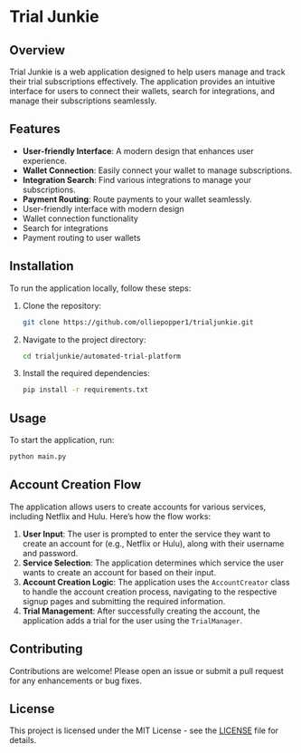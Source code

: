 # Trial Junkie

## Overview
Trial Junkie is a web application designed to help users manage and track their trial subscriptions effectively. The application provides an intuitive interface for users to connect their wallets, search for integrations, and manage their subscriptions seamlessly.

## Features
- **User-friendly Interface**: A modern design that enhances user experience.
- **Wallet Connection**: Easily connect your wallet to manage subscriptions.
- **Integration Search**: Find various integrations to manage your subscriptions.
- **Payment Routing**: Route payments to your wallet seamlessly.
- User-friendly interface with modern design
- Wallet connection functionality
- Search for integrations
- Payment routing to user wallets

## Installation
To run the application locally, follow these steps:
1. Clone the repository:
   ```bash
   git clone https://github.com/olliepopper1/trialjunkie.git
   ```
2. Navigate to the project directory:
   ```bash
   cd trialjunkie/automated-trial-platform
   ```
3. Install the required dependencies:
   ```bash
   pip install -r requirements.txt
   ```

## Usage
To start the application, run:
```bash
python main.py
```

## Account Creation Flow
The application allows users to create accounts for various services, including Netflix and Hulu. Here’s how the flow works:
1. **User Input**: The user is prompted to enter the service they want to create an account for (e.g., Netflix or Hulu), along with their username and password.
2. **Service Selection**: The application determines which service the user wants to create an account for based on their input.
3. **Account Creation Logic**: The application uses the `AccountCreator` class to handle the account creation process, navigating to the respective signup pages and submitting the required information.
4. **Trial Management**: After successfully creating the account, the application adds a trial for the user using the `TrialManager`.

## Contributing
Contributions are welcome! Please open an issue or submit a pull request for any enhancements or bug fixes.

## License
This project is licensed under the MIT License - see the [LICENSE](LICENSE) file for details.
